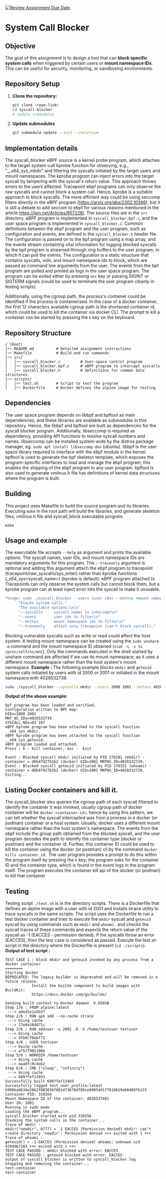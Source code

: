 [![Review Assignment Due Date](https://classroom.github.com/assets/deadline-readme-button-22041afd0340ce965d47ae6ef1cefeee28c7c493a6346c4f15d667ab976d596c.svg)](https://classroom.github.com/a/BuKYgp6E)
# System Call Blocker

## **Objective**
The goal of this assignment is to design a tool that can **block specific system calls** when triggered by certain users or **mount namespace IDs**. This can be useful for security, monitoring, or sandboxing environments.

## **Repository Setup**
1. **Clone the repository:**
   ```sh
   git clone <repo-link>
   cd syscall-blocker
   # update submodules   
   ```
2. **Update submodules**
   ```sh
   git submodule update --init --recursive
   ```
## **Implementation details**
The syscall_blocker eBPF source is a kernel probe program, which attaches to the target system-call kprobe function for observing, e.g., "__x64_sys_mkdir" and filtering the syscalls initiated by the target users and mount namespaces. The kprobe program can inject errors into the target syscall by tampering with the syscall's return value. This approach throws errors to the users affected. Tracepoint ebpf programs can only observe the raw syscalls and cannot block a system call. Hence, kprobe is a suitable approach to block syscalls. The more efficient way could be using seccomp filters directly in the eBPF program (https://arxiv.org/abs/2302.10366), but it is still a debate to add seccom to ebpf for various reasons mentioned in the article https://lwn.net/Articles/857228/. 
The source files are in the `src` directory. eBPF program is implemented in `syscall_blocker.bpf.c`, and the user space program is implemented in `syscall_blocker.c`. Common definitions between the ebpf program and the user program, such as configuration and events, are defined in the `syscall_blocker.h` header file. The configuration is passed on to the bpf program using a map array, and the events stream containing vital information for logging blocked syscalls by the bpf program is streamed through ring buffers to the user program, in which it can poll the events. The configuration is a static structure that contains syscalls, uids, and mount namespace ids to block, which are passed as command line arguments from the user. The events from the bpf program are polled and printed as logs in the user space program. The program can be exited either by pressing `esc` key or passing SIGINT or SIGTERM signals (could be used to terminate the user program cleanly in testing scripts).  

Additionally, using the cgroup path, the process's container could be identified if the process is containerized. In the case of a docker container, the first 12 characters available cgroup path is the shortened container id, which could be used to kill the container via docker CLI. The prompt to kill a container can be started by pressing the `k` key on the keyboard.

## **Repository Structure**
```
/ (Root)
│── README.md          # Detailed assignment instructions
│── Makefile           # Build and run commands
│── src/
│   │── syscall_blocker.c         # User-space control program
│   │── syscall_blocker.bpf.c     # eBPF program to intercept syscalls
|   |── syscall_blocker.h         # definitions for common data structures.
│── scripts/
│   │── test.sh        # Script to test the program
|   |── Dockerfile     # Docker defines the alpine image for testing
```

## Dependencies
The user space program depends on libbpf and bpftool as main dependencies, and these libraries are available as submodules in this repository. Hence, the libbpf and bpftool are built as dependencies for the syscall blocker program. Additionally, libseccomp is required as dependency, providing API functions to resolve syscall numbers and names. libseccomp can be installed system-wide by the distros package manager, eg. `sudo apt install libseccomp-dev` (ubuntu). 
libbpf is the user space library required to interface with the ebpf module in the kernel. bpftool is used to generate the bpf skeleton template, which exposes the program-specific interfaces to load and manage the ebpf program; this enables the shipping of the ebpf program to any user program. bpftool is also used to generate vmlinux.h file has definitions of kernel data structures where the program is built.

## **Building**
This project uses Makefile to build  the source program and its libraries. Executing `make` in the root path will build the libraries, and generate skeleton files, vmlinux.h file and syscall_block executable program. 
```
make
```
## Usage and example
The executable file accepts `--help` as argument and prints the available options. The syscall names, user IDs, and mount namespace IDs are mandatory arguments for this program. The  `--traceonly` argument is optional and adding this argument attach the ebpf program to tracepoint (tracepoint/raw_syscalls/sys_enter) rather than kprobe functions (__x64_sys_<syscall_name>) (kprobe is default). eBPF program attached to Tracepoints can only observe the system calls but cannot block them, but a kprobe program can at least inject error into the syscall to make it unusable.
```sh
"Usage: sudo ./syscall_blocker --users <user ids> --mntnss <mount namspace ids> --syscalls <syscall names> "
      "blocks system calls."
      "The available options:\n\n"
      "--syscalls     syscall names to intercept\n"
      "--users        user ids to filter\n"
      "--mntnss       mount namespace ids to filter\n"
      "--traceonly    attach only tracepoint (can't block syscall),"
```
Blocking vulnerable syscalls such as write or read could affect the host system. A testing mount namespace can be created using the `sudo unshare -m` command and the mount namespace ID obtained (`stat -L -c %i /proc/self/ns/mnt`). Only the commands executed in the shell started by unshare command are affected if we use its mount namespace, as it uses a different mount namespace rather than the host system's mount namespace.
**Example :**
The following example blocks `mkdir` and `geteuid` system calls initiated by users with id 2000 or 2001 or initiated in the mount namespace with 4026532739.
```sh
sudo ./syscall_blocker --syscalls mkdir --users 2000 2001 --mntnss 4026532739
```
**Output of the above example:**
```
bpf program has been loaded and verified.
Configuration written to BPF map: 
UIDs=2000 2001
MNT_NS_IDs=4026532739 
SYSCALL_NOs=83 107 
eBPF kprobe program has been attached to the syscall function __x64_sys_mkdir.
eBPF kprobe program has been attached to the syscall function __x64_sys_geteuid.
eBPF program loaded and attached.
Press : k - kill container, esc -  Exit

Event : Blocked syscall mkdir initiated by PID 270281 (mkdir) - container = d8b47427b1b2 (docker) UID=2001 MNTNS_ID=4026532739.
Event : Blocked syscall geteuid initiated by PID 270321 (whoami) - container = d8b47427b1b2 (docker) UID=2001 MNTNS_ID=4026532739.
Exiting...

```
## Listing Docker containers and kill it.
The syscall_blocker also queries the cgroup path of each syscall filtered to identify the container it was invoked, usually cgroup path of docker container will be `docker-<container-id>`, hence by using this pattern, we can tell whether the syscall intercepted was from a process in a docker (or podman) container or a host system. Usually, docker uses a different mount namespace rather than the host system's namespace. The events from the ebpf include the group path obtained from the blocked syscall, and the user program decodes the path to identify the container type (docker or postman) and the container id. Further, this container ID could be used to kill the container using the docker (or postman) cli by the command `docker kills container_id.` The user program provides a prompt to do this within the program itself by pressing the `k` key; the program asks for the container ID and the container type, which is found in the event logs in the program itself. The program executes the container kill api of the docker (or podman) to kill that container
## **Testing**
Testing script `./test.sh` is in the directory scripts. There is a Dockerfile that defines an alpine image with a user with id 2001 and installs strace utility to trace syscalls in the same scripts. The script uses the Dockerfile to run a test docker container and tries to execute the `mkdir` syscall and `geteuid` syscall by using commands such as `mkdir` and `whoami.` and checks the syscall traces of these commands and expects the return value of the syscall as -1 (EACCES - permission denied). If the syscalls throw an error (EACCES), then the test case is considered as passed. Execute the test.sh script in the directory where the Dockerfile is present (`cd ./scripts`).
**Output of test script :**
```
TEST CASE 1 : block mkdir and geteuid invoked by any process from a docker container
========
Starting docker
DEPRECATED: The legacy builder is deprecated and will be removed in a future release.
            Install the buildx component to build images with BuildKit:
            https://docs.docker.com/go/buildx/

Sending build context to Docker daemon  6.656kB
Step 1/6 : FROM alpine:latest
 ---> aded1e1a5b37
Step 2/6 : RUN apk add --no-cache strace
 ---> Using cache
 ---> 27e8a384071c
Step 3/6 : RUN adduser -u 2001 -D -h /home/testuser testuser
 ---> Using cache
 ---> 4fb0cf0abf71
Step 4/6 : USER testuser
 ---> Using cache
 ---> a7577901108b
Step 5/6 : WORKDIR /home/testuser
 ---> Using cache
 ---> eaa0fc9c4e62
Step 6/6 : CMD ["sleep", "infinity"]
 ---> Using cache
 ---> 6897fef13493
Successfully built 6897fef13493
Successfully tagged test_user_profile:latest
b908ba6630e2062f883036f601473678df89ce0005dd1f7610b19eb0489fb133
Container PID: 310164
Mount Namespace ID of the container: 4026537481
User ID: 2001
Running in sudo mode
Loading the eBPF program...
syscall_blocker started with pid 310256
Invoking the system calls in the container...
Trace of mkdir :
mkdir("newdir", 0777) = -1 EACCES (Permission denied) mkdir: can't create directory 'newdir': Permission denied +++ exited with 1 +++
Trace of whoami :
geteuid() = -1 EACCES (Permission denied) whoami: unknown uid 4294967283 +++ exited with 1 +++
TEST CASE PASSED : mkdir blocked with error: EACCES
TEST CASE PASSED : geteuid blocked with error: EACCES
output of syscall_blocker is written to syscall_blocker.log
Stopping and removing the container...
test-container
test-container
```